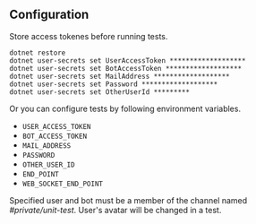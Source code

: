 ﻿## Configuration

Store access tokenes before running tests.

```
dotnet restore
dotnet user-secrets set UserAccessToken *******************
dotnet user-secrets set BotAccessToken *******************
dotnet user-secrets set MailAddress *******************
dotnet user-secrets set Password *******************
dotnet user-secrets set OtherUserId *********
```

Or you can configure tests by following environment variables.

- `USER_ACCESS_TOKEN`
- `BOT_ACCESS_TOKEN`
- `MAIL_ADDRESS`
- `PASSWORD`
- `OTHER_USER_ID`
- `END_POINT`
- `WEB_SOCKET_END_POINT`

Specified user and bot must be a member of the channel named *#private/unit-test*.
User's avatar will be changed in a test.